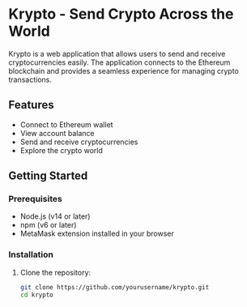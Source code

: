 # Krypto - Send Crypto Across the World

Krypto is a web application that allows users to send and receive cryptocurrencies easily. The application connects to the Ethereum blockchain and provides a seamless experience for managing crypto transactions.

## Features

- Connect to Ethereum wallet
- View account balance
- Send and receive cryptocurrencies
- Explore the crypto world

## Getting Started

### Prerequisites

- Node.js (v14 or later)
- npm (v6 or later)
- MetaMask extension installed in your browser

### Installation

1. Clone the repository:

   ```bash
   git clone https://github.com/yourusername/krypto.git
   cd krypto
